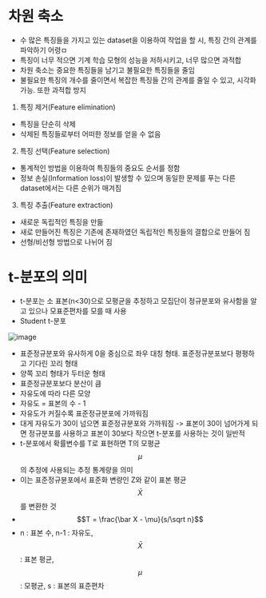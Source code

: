 # 차원 축소
- 수 많은 특징들을 가지고 있는 dataset을 이용하여 작업을 할 시, 특징 간의 관계를 파악하기 어령ㅁ
- 특징이 너무 적으면 기계 학습 모형의 성능을 저하시키고, 너무 많으면 과적합
- 차원 축소는 중요한 특징들을 남기고 불필요한 특징들을 줄임
- 불필요한 특징의 개수를 줄이면서 복잡한 특징들 간의 관계를 줄일 수 있고, 시각화 가능. 또한 과적합 방지
1. 특징 제거(Feature elimination)
- 특징을 단순히 삭제
- 삭제된 특징들로부터 어떠한 정보를 얻을 수 없음
2. 특징 선택(Feature selection)
- 통계적인 방법을 이용하여 특징들의 중요도 순서를 정함
- 정보 손실(Information loss)이 발생할 수 있으며 동일한 문제를 푸는 다른 dataset에서는 다른 순위가 매겨짐
3. 특징 추출(Feature extraction)
- 새로운 독립적인 특징을 만듦
- 새로 만들어진 특징은 기존에 존재하였던 독립적인 특징들의 결합으로 만들어 짐
- 선형/비선형 방법으로 나뉘어 짐

# t-분포의 의미

- t-분포는 소 표본(n<30)으로 모평균을 추정하고 모집단이 정규분포와 유사함을 알고 있으나 모표준편차를 모를 때 사용
- Student t-분포

![image](https://github.com/as9786/ML-DLPratice/assets/80622859/0bd86515-7389-4638-a87f-aaf095df3b03)

- 표준정규분포와 유사하게 0을 중심으로 좌우 대칭 형태. 표준정규분포보다 평평하고 기다린 꼬리 형태
- 양쪽 꼬리 형태가 두터운 형태
- 표준정규분포보다 분산이 큼
- 자유도에 따라 다른 모양
- 자유도 = 표본의 수 - 1
- 자유도가 커질수록 표준정규분포에 가까워짐
- 대게 자유도가 30이 넘으면 표준정규분포와 가까워짐 -> 표본이 30이 넘어가게 되면 정규분포를 사용하고 표본이 30보다 작으면 t-분포를 사용하는 것이 일반적
- t-분포에서 확률변수를 T로 표현하면 T의 모평균 $$\mu$$의 추정에 사용되는 추정 통계량을 의미
- 이는 표준정규뷴포에서 표준화 변량인 Z와 같이 표본 평균 $$\bar X$$를 변환한 것
- $$T = \frac{\bar X - \mu}{s/\sqrt n}$$
- n : 표본 수, n-1 : 자유도, $$\bar X$$ : 표본 평균, $$\mu$$ : 모평균, s : 표본의 표준편차
